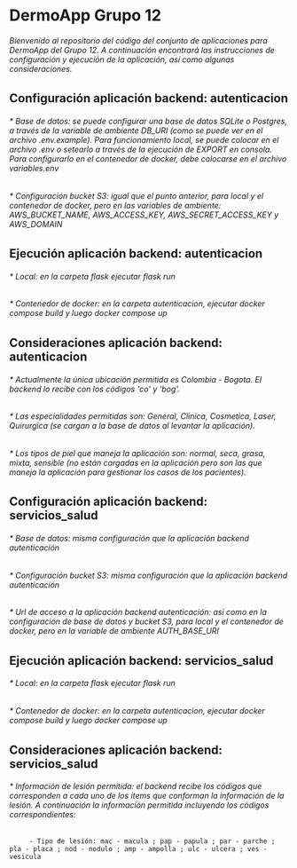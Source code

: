# DermoApp Grupo 12

###### Bienvenido al repositorio del código del conjunto de aplicaciones para DermoApp del Grupo 12. A continuación encontrará las instrucciones de configuración y ejecución de la aplicación, así como algunas consideraciones.

## Configuración aplicación backend: autenticacion

###### * Base de datos: se puede configurar una base de datos SQLite o Postgres, a través de la variable de ambiente DB_URI (como se puede ver en el archivo .env.example). Para funcionamiento local, se puede colocar en el archivo .env o setearlo a través de la ejecución de EXPORT en consola. Para configurarlo en el contenedor de docker, debe colocarse en el archivo variables.env
###### * Configuración bucket S3: igual que el punto anterior, para local y el contenedor de docker, pero en las variables de ambiente: AWS_BUCKET_NAME, AWS_ACCESS_KEY, AWS_SECRET_ACCESS_KEY y AWS_DOMAIN

## Ejecución aplicación backend: autenticacion

###### * Local: en la carpeta flask ejecutar flask run
###### * Contenedor de docker: en la carpeta autenticacion, ejecutar docker compose build y luego docker compose up

## Consideraciones aplicación backend: autenticacion

###### * Actualmente la única ubicación permitida es Colombia - Bogota. El backend lo recibe con los códigos 'co' y 'bog'.
###### * Las especialidades permitidas son: General, Clinica, Cosmetica, Laser, Quirurgica (se cargan a la base de datos al levantar la aplicación).
###### * Los tipos de piel que maneja la aplicación son: normal, seca, grasa, mixta, sensible (no están cargadas en la aplicación pero son las que maneja la aplicación para gestionar los casos de los pacientes).

## Configuración aplicación backend: servicios_salud

###### * Base de datos: misma configuración que la aplicación backend autenticación
###### * Configuración bucket S3: misma configuración que la aplicación backend autenticación
###### * Url de acceso a la aplicación backend autenticación: así como en la configuración de base de datos y bucket S3, para local y el contenedor de docker, pero en la variable de ambiente AUTH_BASE_URI

## Ejecución aplicación backend: servicios_salud

###### * Local: en la carpeta flask ejecutar flask run
###### * Contenedor de docker: en la carpeta autenticacion, ejecutar docker compose build y luego docker compose up

## Consideraciones aplicación backend: servicios_salud

###### * Información de lesión permitida: el backend recibe los códigos que corresponden a cada uno de los ítems que conforman la información de la lesión. A continuación la información permitida incluyendo los códigos correspondientes:
         - Tipo de lesión: mac - macula ; pap - papula ; par - parche ; pla - placa ; nod - nodulo ; amp - ampolla ; ulc - ulcera ; ves - vesicula